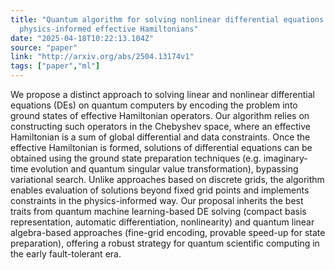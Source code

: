 ```yaml
---
title: "Quantum algorithm for solving nonlinear differential equations based on
  physics-informed effective Hamiltonians"
date: "2025-04-18T10:22:13.104Z"
source: "paper"
link: "http://arxiv.org/abs/2504.13174v1"
tags: ["paper","ml"]
---
```


We propose a distinct approach to solving linear and nonlinear differential
equations (DEs) on quantum computers by encoding the problem into ground states
of effective Hamiltonian operators. Our algorithm relies on constructing such
operators in the Chebyshev space, where an effective Hamiltonian is a sum of
global differential and data constraints. Once the effective Hamiltonian is
formed, solutions of differential equations can be obtained using the ground
state preparation techniques (e.g. imaginary-time evolution and quantum
singular value transformation), bypassing variational search. Unlike approaches
based on discrete grids, the algorithm enables evaluation of solutions beyond
fixed grid points and implements constraints in the physics-informed way. Our
proposal inherits the best traits from quantum machine learning-based DE
solving (compact basis representation, automatic differentiation, nonlinearity)
and quantum linear algebra-based approaches (fine-grid encoding, provable
speed-up for state preparation), offering a robust strategy for quantum
scientific computing in the early fault-tolerant era.
